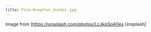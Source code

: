 ```yaml
---
title: File:Þreyttur_hundur.jpg
---
```


Image from [https://unsplash.com/photos/LcJkpSoA0es Unsplash]

